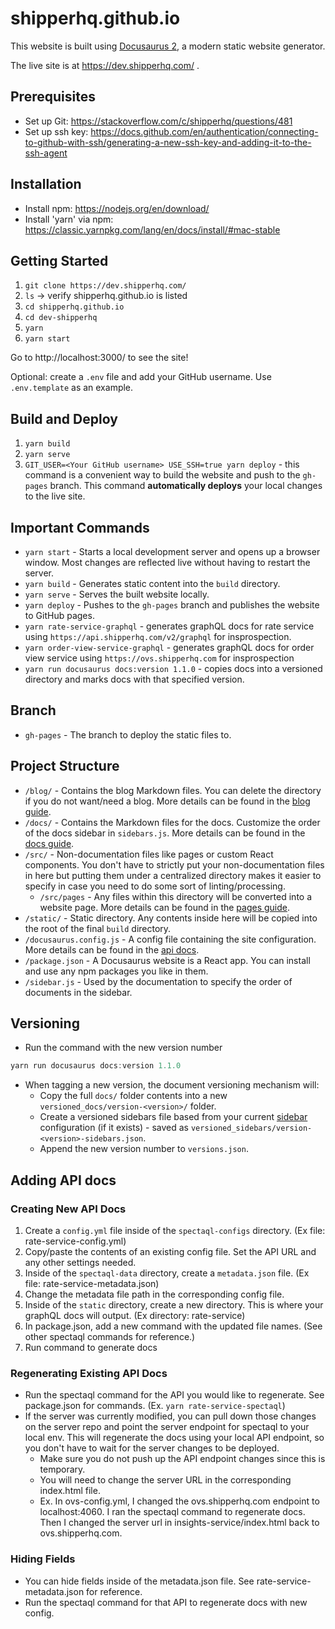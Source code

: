 # shipperhq.github.io

This website is built using [Docusaurus 2](https://docusaurus.io/), a modern static website generator. 

The live site is at https://dev.shipperhq.com/ .

## Prerequisites
- Set up Git: https://stackoverflow.com/c/shipperhq/questions/481
- Set up ssh key: https://docs.github.com/en/authentication/connecting-to-github-with-ssh/generating-a-new-ssh-key-and-adding-it-to-the-ssh-agent

## Installation

- Install npm: https://nodejs.org/en/download/
- Install 'yarn' via npm: https://classic.yarnpkg.com/lang/en/docs/install/#mac-stable

## Getting Started

1. `git clone https://dev.shipperhq.com/`
2. `ls` -> verify shipperhq.github.io is listed
3. `cd shipperhq.github.io`
4. `cd dev-shipperhq`  
5. `yarn`
6. `yarn start`

Go to http://localhost:3000/ to see the site!

Optional: create a `.env` file and add your GitHub username. Use `.env.template` as an example.

## Build and Deploy
1. `yarn build`
2. `yarn serve`
3. `GIT_USER=<Your GitHub username> USE_SSH=true yarn deploy`  - this command is a convenient way to build the website and push to the `gh-pages` branch. This command **automatically deploys** your local changes to the live site. 

## Important Commands

- `yarn start` - Starts a local development server and opens up a browser window. Most changes are reflected live without having to restart the server.
- `yarn build` - Generates static content into the `build` directory.
- `yarn serve` - Serves the built website locally.
- `yarn deploy` - Pushes to the `gh-pages` branch and publishes the website to GitHub pages.
- `yarn rate-service-graphql` - generates graphQL docs for rate service using `https://api.shipperhq.com/v2/graphql` for insprospection.
- `yarn order-view-service-graphql` - generates graphQL docs for order view service using `https://ovs.shipperhq.com` for insprospection
- `yarn run docusaurus docs:version 1.1.0` - copies docs into a versioned directory and marks docs with that specified version.

## Branch

- `gh-pages` - The branch to deploy the static files to.

## Project Structure

- `/blog/` - Contains the blog Markdown files. You can delete the directory if you do not want/need a blog. More details can be found in the [blog guide](https://docusaurus.io/docs/blog).
- `/docs/` - Contains the Markdown files for the docs. Customize the order of the docs sidebar in `sidebars.js`. More details can be found in the [docs guide](https://docusaurus.io/docs/docs-markdown-features).
- `/src/` - Non-documentation files like pages or custom React components. You don't have to strictly put your non-documentation files in here but putting them under a centralized directory makes it easier to specify in case you need to do some sort of linting/processing.
    - `/src/pages` - Any files within this directory will be converted into a website page. More details can be found in the [pages guide](https://docusaurus.io/docs/creating-pages).
- `/static/` - Static directory. Any contents inside here will be copied into the root of the final `build` directory.
- `/docusaurus.config.js` - A config file containing the site configuration. More details can be found in the [api docs](https://docusaurus.io/docs/api/docusaurus-config).
- `/package.json` - A Docusaurus website is a React app. You can install and use any npm packages you like in them.
- `/sidebar.js` - Used by the documentation to specify the order of documents in the sidebar.

## Versioning

- Run the command with the new version number

```jsx
yarn run docusaurus docs:version 1.1.0
```

- When tagging a new version, the document versioning mechanism will:
    - Copy the full `docs/` folder contents into a new `versioned_docs/version-<version>/` folder.
    - Create a versioned sidebars file based from your current [sidebar](https://docusaurus.io/docs/docs-introduction#sidebar) configuration (if it exists) - saved as `versioned_sidebars/version-<version>-sidebars.json`.
    - Append the new version number to `versions.json`.

## Adding API docs

### Creating New API Docs
1. Create a `config.yml` file inside of the `spectaql-configs` directory. (Ex file: rate-service-config.yml)
2. Copy/paste the contents of an existing config file. Set the API URL and any other settings needed. 
3. Inside of the `spectaql-data` directory, create a `metadata.json` file. (Ex file: rate-service-metadata.json)
4. Change the metadata file path in the corresponding config file. 
5. Inside of the `static` directory, create a new directory. This is where your graphQL docs will output. (Ex directory: rate-service)
6. In package.json, add a new command with the updated file names. (See other spectaql commands for reference.)
7. Run command to generate docs

### Regenerating Existing API Docs
- Run the spectaql command for the API you would like to regenerate. See package.json for commands. (Ex. `yarn rate-service-spectaql`)
- If the server was currently modified, you can pull down those changes on the server repo and point the server endpoint for spectaql to your local env. This will regenerate the docs using your local API endpoint, so you don't have to wait for the server changes to be deployed. 
    - Make sure you do not push up the API endpoint changes since this is temporary. 
    - You will need to change the server URL in the corresponding index.html file. 
    - Ex. In ovs-config.yml, I changed the ovs.shipperhq.com endpoint to localhost:4060. I ran the spectaql command to regenerate docs. Then I changed the server url in insights-service/index.html back to ovs.shipperhq.com. 

### Hiding Fields
- You can hide fields inside of the metadata.json file. See rate-service-metadata.json for reference.
- Run the spectaql command for that API to regenerate docs with new config. 